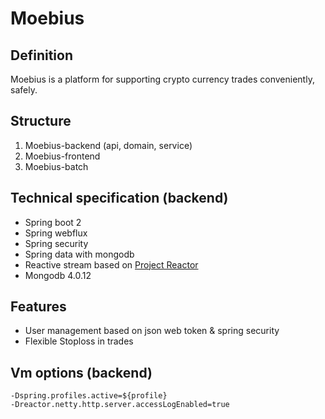 # Moebius

## Definition
Moebius is a platform for supporting crypto currency trades conveniently, safely.
 
## Structure
1. Moebius-backend (api, domain, service)
2. Moebius-frontend
3. Moebius-batch

## Technical specification (backend)
* Spring boot 2
* Spring webflux
* Spring security
* Spring data with mongodb
* Reactive stream based on [Project Reactor](https://projectreactor.io)
* Mongodb 4.0.12

## Features
* User management based on json web token & spring security
* Flexible Stoploss in trades

## Vm options (backend)
```
-Dspring.profiles.active=${profile}
-Dreactor.netty.http.server.accessLogEnabled=true
```
